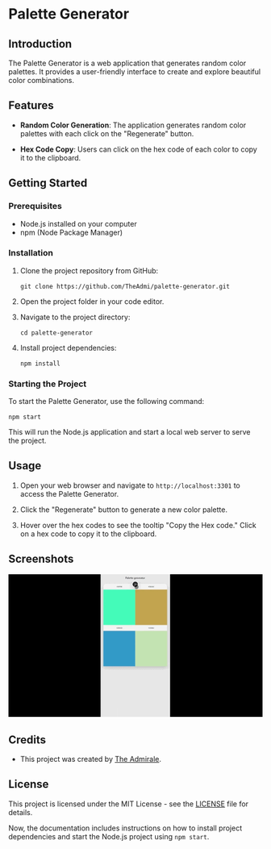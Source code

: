 # Palette Generator

## Introduction

The Palette Generator is a web application that generates random color palettes. It provides a user-friendly interface to create and explore beautiful color combinations.

## Features

- **Random Color Generation**: The application generates random color palettes with each click on the "Regenerate" button.

- **Hex Code Copy**: Users can click on the hex code of each color to copy it to the clipboard.

## Getting Started

### Prerequisites

- Node.js installed on your computer
- npm (Node Package Manager)

### Installation

1. Clone the project repository from GitHub:

   ```
   git clone https://github.com/TheAdmi/palette-generator.git
   ```

2. Open the project folder in your code editor.

3. Navigate to the project directory:

   ```
   cd palette-generator
   ```

4. Install project dependencies:

   ```
   npm install
   ```

### Starting the Project

To start the Palette Generator, use the following command:

```
npm start
```

This will run the Node.js application and start a local web server to serve the project.

## Usage

1. Open your web browser and navigate to `http://localhost:3301` to access the Palette Generator.

2. Click the "Regenerate" button to generate a new color palette.

3. Hover over the hex codes to see the tooltip "Copy the Hex code." Click on a hex code to copy it to the clipboard.

## Screenshots

![Palette Generator](palette-generator.gif)

## Credits

- This project was created by [The Admirale](https://github.com/TheAdmi).

## License

This project is licensed under the MIT License - see the [LICENSE](LICENSE) file for details.

Now, the documentation includes instructions on how to install project dependencies and start the Node.js project using `npm start`.
